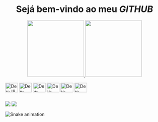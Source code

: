 <h1 align='center'>Sejá bem-vindo ao meu <i>GITHUB</i></h1>

<div align='center'>
  <a href='https://github.com/leosell'>
  <img height='180em' src='https://github-readme-stats.vercel.app/api?username=leosell&show_icons=true&theme=dracula&include_all_commits=true&count_private=true' />
  <img height='180em' src='https://github-readme-stats.vercel.app/api/top-langs/?username=leosell&layout=compact&langs_count=7&theme=dracula' />
</div>

<div style='display: inline-block'><br>
  <img align='center' alt='Dev-JS' height='30' width='40' src='https://cdn.jsdelivr.net/gh/devicons/devicon/icons/javascript/javascript-original.svg'>
  <img align='center' alt='Dev-React' height='30' width='40' src='https://cdn.jsdelivr.net/gh/devicons/devicon/icons/react/react-original.svg'>
  <img align='center' alt='Dev-HTML' height='30' width='40' src='https://cdn.jsdelivr.net/gh/devicons/devicon/icons/html5/html5-original.svg'>
  <img align='center' alt='Dev-TailwindCSS' height='30' width='40' src='https://cdn.jsdelivr.net/gh/devicons/devicon/icons/tailwindcss/tailwindcss-original-wordmark.svg'>
  <img align='center' alt='Dev-SQL' height='30' width='40' src='https://cdn.jsdelivr.net/gh/devicons/devicon/icons/mysql/mysql-original.svg'>
  <img align='center' alt='Dev-SQL' height='30' width='40' src='https://cdn.jsdelivr.net/gh/devicons/devicon/icons/java/java-original.svg'>
</div>

##

<div>
  <a href='https://www.instagram.com/leo_sell_/' target='_blank'><img src='https://img.shields.io/badge/-Instagram-%23E4405F?style=for=the-badge&logo=instagram&logoColor=white' target='_blank'/></a>
  <a href='https://www.linkedin.com/in/leonardo-cabral-sell-353ba71b5/' target='_blank'><img src='https://img.shields.io/badge/-Linkedin-%230077B5?style=for=the-badge&logo=linkedin&logoColor=white' target='_blank'/></a>
  
  ![Snake animation](https://github.com/leosell/leosell/blob/output/github-contribution-grid-snake.svg)
</div>
